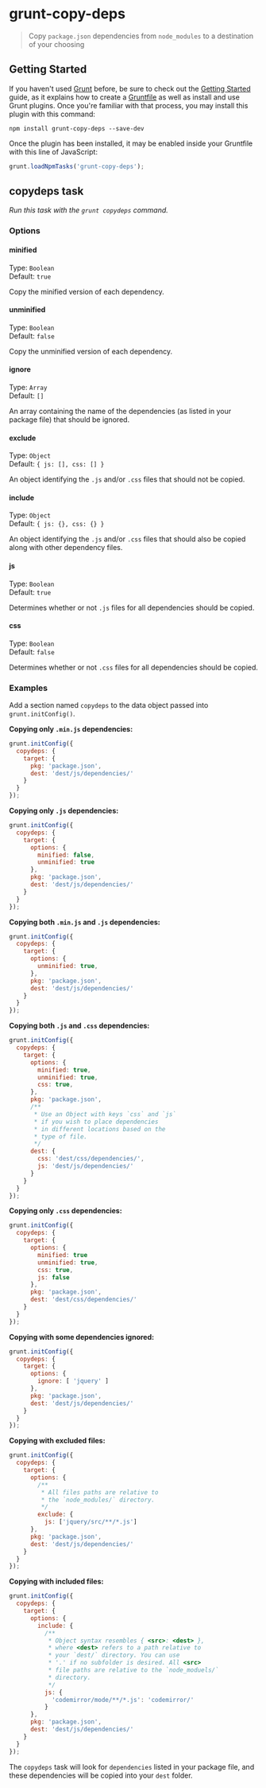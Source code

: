 # grunt-copy-deps

> Copy `package.json` dependencies from `node_modules` to a destination of your choosing



## Getting Started

If you haven't used [Grunt](http://gruntjs.com/) before, be sure to check out the [Getting Started](http://gruntjs.com/getting-started) guide, as it explains how to create a [Gruntfile](http://gruntjs.com/sample-gruntfile) as well as install and use Grunt plugins. Once you're familiar with that process, you may install this plugin with this command:

```shell
npm install grunt-copy-deps --save-dev
```

Once the plugin has been installed, it may be enabled inside your Gruntfile with this line of JavaScript:

```js
grunt.loadNpmTasks('grunt-copy-deps');
```


## copydeps task
_Run this task with the `grunt copydeps` command._


### Options


#### minified

Type: `Boolean`  
Default: `true`

Copy the minified version of each dependency.


#### unminified

Type: `Boolean`  
Default: `false`

Copy the unminified version of each dependency.


#### ignore

Type: `Array`  
Default: `[]`

An array containing the name of the dependencies (as listed in your package file) that should be ignored.

#### exclude

Type: `Object`  
Default: `{ js: [], css: [] }`

An object identifying the `.js` and/or `.css` files that should not be copied.


#### include

Type: `Object`  
Default: `{ js: {}, css: {} }`

An object identifying the `.js` and/or `.css` files that should also be copied along with other dependency files.


#### js

Type: `Boolean`  
Default: `true`

Determines whether or not `.js` files for all dependencies should be copied.


#### css

Type: `Boolean`  
Default: `false`

Determines whether or not `.css` files for all dependencies should be copied.


### Examples

Add a section named `copydeps` to the data object passed into `grunt.initConfig()`.

**Copying only `.min.js` dependencies:**

```js
grunt.initConfig({
  copydeps: {            
    target: {            
      pkg: 'package.json',
      dest: 'dest/js/dependencies/'
    }
  }
});
```

**Copying only `.js` dependencies:**

```js
grunt.initConfig({
  copydeps: {            
    target: {            
      options: {   
        minified: false,
        unminified: true
      },
      pkg: 'package.json',
      dest: 'dest/js/dependencies/'
    }
  }
});
```

**Copying both `.min.js` and `.js` dependencies:**

```js
grunt.initConfig({
  copydeps: {            
    target: {            
      options: {   
        unminified: true,
      },
      pkg: 'package.json',
      dest: 'dest/js/dependencies/'
    }
  }
});
```

**Copying both `.js` and `.css` dependencies:**

```js
grunt.initConfig({
  copydeps: {            
    target: {            
      options: {  
        minified: true,
        unminified: true,
        css: true,
      },
      pkg: 'package.json',
      /**
       * Use an Object with keys `css` and `js`
       * if you wish to place dependencies
       * in different locations based on the
       * type of file.
       */
      dest: {
        css: 'dest/css/dependencies/',
        js: 'dest/js/dependencies/'
      }
    }
  }
});
```


**Copying only `.css` dependencies:**

```js
grunt.initConfig({
  copydeps: {            
    target: {            
      options: {  
        minified: true
        unminified: true,
        css: true,
        js: false
      },
      pkg: 'package.json',
      dest: 'dest/css/dependencies/'
    }
  }
});
```

**Copying with some dependencies ignored:**

```js
grunt.initConfig({
  copydeps: {            
    target: {            
      options: {   
        ignore: [ 'jquery' ]
      },
      pkg: 'package.json',
      dest: 'dest/js/dependencies/'
    }
  }
});
```

**Copying with excluded files:**

```js
grunt.initConfig({
  copydeps: {            
    target: {            
      options: {   
        /**
         * All files paths are relative to
         * the `node_modules/` directory.
         */
        exclude: {
          js: ['jquery/src/**/*.js']
      },
      pkg: 'package.json',
      dest: 'dest/js/dependencies/'
    }
  }
});
```
  
**Copying with included files:**

```js
grunt.initConfig({
  copydeps: {            
    target: {            
      options: {   
        include: {
          /**
           * Object syntax resembles { <src>: <dest> }, 
           * where <dest> refers to a path relative to 
           * your `dest/` directory. You can use
           * '.' if no subfolder is desired. All <src>
           * file paths are relative to the `node_moduels/`
           * directory.
           */
          js: {
            'codemirror/mode/**/*.js': 'codemirror/'
          }
      },
      pkg: 'package.json',
      dest: 'dest/js/dependencies/'
    }
  }
});
```

The `copydeps` task will look for `dependencies` listed in your package file, and these dependencies will be copied into your `dest` folder.
